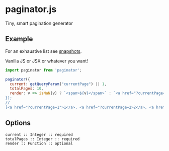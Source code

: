 # paginator.js
Tiny, smart pagination generator

## Example
For an exhaustive list see [snapshots](https://github.com/aef-/paginator.js/blob/master/__snapshots__/paginator.js).

Vanilla JS or JSX or whatever you want!
```js
import paginator from 'paginator';

paginator({
  current: getQueryParam("currentPage") || 1,
  totalPages: 10,
  render: v => isNaN(v) ? `<span>${v}</span>` : `<a href="?currentPage=${v}">${v}</a> 
});
//
[<a href="?currentPage=1">1</a>, <a href="?currentPage=2>2</a>, <a href="?currentPage=3">3</a>, ..., <a href="?currentPage=10">10</a>] 
```

## Options
```
current :: Integer :: required
totalPages :: Integer :: required
render :: Function :: optional
```
